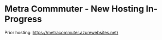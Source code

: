 # Metra Commmuter - New Hosting In-Progress

Prior hosting: https://metracommuter.azurewebsites.net/
